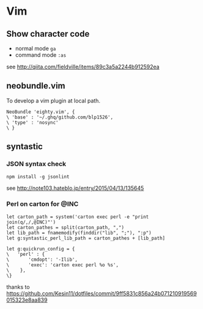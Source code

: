 # Vim

## Show character code

* normal mode `ga`
* command mode `:as`

see http://qiita.com/fieldville/items/89c3a5a2244b912592ea


## neobundle.vim

To develop a vim plugin at local path.

```vim
NeoBundle 'eighty.vim', {
\ 'base' : '~/.ghq/github.com/blp1526',
\ 'type' : 'nosync'
\ }
```

## syntastic

### JSON syntax check

```markdown
npm install -g jsonlint
```

see http://note103.hateblo.jp/entry/2015/04/13/135645

### Perl on carton for @INC

```vim
let carton_path = system('carton exec perl -e "print join(q/,/,@INC)"')
let carton_pathes = split(carton_path, ",")
let lib_path = fnamemodify(finddir("lib", ";"), ":p")
let g:syntastic_perl_lib_path = carton_pathes + [lib_path]

let g:quickrun_config = {
\   'perl' : {
\       'cmdopt': '-Ilib',
\       'exec': 'carton exec perl %o %s',
\    },
\}
```

thanks to https://github.com/Kesin11/dotfiles/commit/9ff5831c856a24b071210919569015323e8aa839
